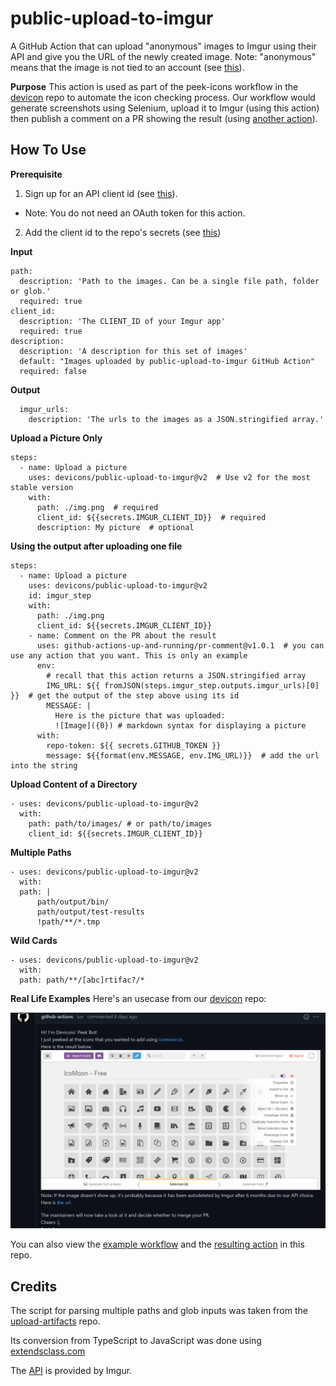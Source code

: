# public-upload-to-imgur
A GitHub Action that can upload "anonymous" images to Imgur using their API and give you the URL of the newly created image.
Note: "anonymous" means that the image is not tied to an account (see [this](https://apidocs.imgur.com/#intro)).

**Purpose** 
This action is used as part of the peek-icons workflow in the [devicon](https://github.com/devicons/devicon) repo to automate the
icon checking process. Our workflow would generate screenshots using Selenium, upload it to Imgur (using this action) then publish a comment on a PR showing the result (using [another action](https://github.com/marketplace/actions/pr-comment)).

## How To Use ##

**Prerequisite**
1. Sign up for an API client id (see [this](https://apidocs.imgur.com/#intro)).
  * Note: You do not need an OAuth token for this action.
2. Add the client id to the repo's secrets (see [this](https://docs.github.com/en/free-pro-team@latest/actions/reference/encrypted-secrets#in-this-article))


**Input**
```
path:
  description: 'Path to the images. Can be a single file path, folder or glob.'
  required: true
client_id:  
  description: 'The CLIENT_ID of your Imgur app'
  required: true
description:  
  description: 'A description for this set of images'
  default: "Images uploaded by public-upload-to-imgur GitHub Action"
  required: false
```


**Output**
```
  imgur_urls: 
    description: 'The urls to the images as a JSON.stringified array.'
```


**Upload a Picture Only**
```
steps:
  - name: Upload a picture
    uses: devicons/public-upload-to-imgur@v2  # Use v2 for the most stable version
    with:
      path: ./img.png  # required
      client_id: ${{secrets.IMGUR_CLIENT_ID}}  # required
      description: My picture  # optional
```

**Using the output after uploading one file**
```
steps:
  - name: Upload a picture
    uses: devicons/public-upload-to-imgur@v2
    id: imgur_step
    with:
      path: ./img.png 
      client_id: ${{secrets.IMGUR_CLIENT_ID}} 
    - name: Comment on the PR about the result
      uses: github-actions-up-and-running/pr-comment@v1.0.1  # you can use any action that you want. This is only an example
      env:
        # recall that this action returns a JSON.stringified array
        IMG_URL: ${{ fromJSON(steps.imgur_step.outputs.imgur_urls)[0] }}  # get the output of the step above using its id
        MESSAGE: |
          Here is the picture that was uploaded:
          ![Image]({0}) # markdown syntax for displaying a picture
      with:
        repo-token: ${{ secrets.GITHUB_TOKEN }}
        message: ${{format(env.MESSAGE, env.IMG_URL)}}  # add the url into the string
```

**Upload Content of a Directory**
```
- uses: devicons/public-upload-to-imgur@v2
  with:
    path: path/to/images/ # or path/to/images
    client_id: ${{secrets.IMGUR_CLIENT_ID}} 
```


**Multiple Paths**
```
- uses: devicons/public-upload-to-imgur@v2
  with:
  path: |
      path/output/bin/
      path/output/test-results
      !path/**/*.tmp
```


**Wild Cards**
```
- uses: devicons/public-upload-to-imgur@v2
  with:
  path: path/**/[abc]rtifac?/*
```


**Real Life Examples**
Here's an usecase from our [devicon](https://github.com/devicons/devicon) repo:

![GitHub bot using the action](docs/example.PNG)

You can also view the [example workflow]() and the [resulting action]() in this repo.

## Credits ##
The script for parsing multiple paths and glob inputs was taken from the [upload-artifacts](https://github.com/actions/upload-artifact/blob/main/src/search.ts) repo. 

Its conversion from TypeScript to JavaScript was done using [extendsclass.com](https://extendsclass.com/typescript-to-javascript.html)

The [API](https://apidocs.imgur.com/#intro) is provided by Imgur.

